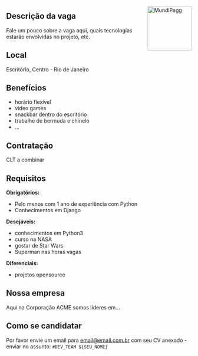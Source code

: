 <img src="http://checkoutstaging.mundipaggone.com/HotSite/V1/img/meetmundi.png" alt="MundiPagg" width="120" align="right" vspace="15" hspace="0"/>

## Descrição da vaga

Fale um pouco sobre a vaga aqui, quais tecnologias estarão envolvidas no projeto, etc.

## Local

Escritório, Centro - Rio de Janeiro

## Benefícios

- horário flexível
- video games
- snackbar dentro do escritório
- trabalhe de bermuda e chinelo
- ...

## Contratação

CLT a combinar

## Requisitos

**Obrigatórios:**
- Pelo menos com 1 ano de experiência com Python
- Conhecimentos em Django

**Desejáveis:**
- conhecimentos em Python3
- curso na NASA
- gostar de Star Wars
- Superman nas horas vagas

**Diferenciais:**
- projetos opensource

## Nossa empresa

Aqui na Corporação ACME somos líderes em...

## Como se candidatar

Por favor envie um email para email@email.com.br com seu CV anexado - enviar no assunto: `#DEV_TEAM ${SEU_NOME}`
